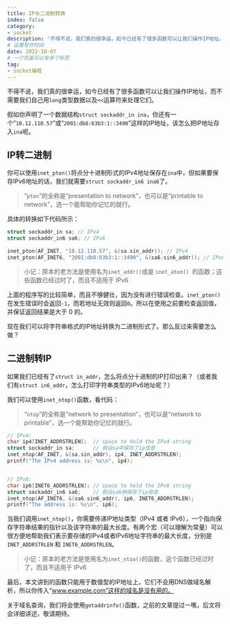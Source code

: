 ```yaml
---
title: IP与二进制转换
index: false
category:
- socket
description: '不得不说，我们真的很幸运，如今已经有了很多函数可以让我们操作IP地址，而不需要我们自己手动处理它们。本文介绍IP与二进制互相转换的两个函数inet_pton()和inet_pton()'
# 设置写作时间
date: 2022-10-07
# 一个页面可以有多个标签
tag:
- socket编程
---
```


不得不说，我们真的很幸运，如今已经有了很多函数可以让我们操作IP地址，而不需要我们自己用`long`类型数据以及`<<`运算符来处理它们。

假如你声明了一个数据结构`struct sockaddr_in ina`，你还有一个“`10.12.110.57`”或“`2001:db8:63b3:1::3490`”这样的IP地址，该怎么把IP地址存入`ina`呢。

## IP转二进制

你可以使用`inet_pton()`将点分十进制形式的IPv4地址保存在`ina`中，但如果要保存IPv6地址的话，我们就需要`struct sockaddr_in6 ina6`了。

> “`pton`”的全称是“presentation to network”，也可以是“printable to network”，选一个能帮助你记忆的就行。

具体的转换如下代码所示：

```c
struct sockaddr_in sa; // IPv4
struct sockaddr_in6 sa6; // IPv6
    
inet_pton(AF_INET, "10.12.110.57", &(sa.sin_addr)); // IPv4
inet_pton(AF_INET6, "2001:db8:63b3:1::3490", &(sa6.sin6_addr)); // IPv6
```

> 小记：原本的老方法是使用名为` inet_addr() `或是 `inet_aton() `的函数；这些函数已经过时了，而且不适用于 IPv6

上面的程序写的比较简单，而且不够健壮，因为没有进行错误检查。`inet_pton() `在发生错误时会返回`-1`，而若地址无效则返回`0`。所以在使用之前要检查返回值，并保证返回结果是大于 0 的。

现在我们可以将字符串格式的IP地址转换为二进制形式了。那么反过来需要怎么做？

## 二进制转IP

如果我们已经有了`struct in_addr`，怎么将点分十进制的IP打印出来？（或者我们有`struct in6_addr`，怎么打印字符串类型的IPv6地址呢？）

我们可以使用`inet_ntop()`函数，看代码：

> “`ntop`”的全称是“network to presentation”，也可以是“network to printable”，选一个能帮助你记忆的就行。

```c
// IPv4:
char ip4[INET_ADDRSTRLEN];  // space to hold the IPv4 string
struct sockaddr_in sa;      // 假设sa中保存了ip信息
inet_ntop(AF_INET, &(sa.sin_addr), ip4, INET_ADDRSTRLEN);
printf("The IPv4 address is: %s\n", ip4);


// IPv6:
char ip6[INET6_ADDRSTRLEN]; // space to hold the IPv6 string
struct sockaddr_in6 sa6;    // 假设sa6种保存了ip信息
inet_ntop(AF_INET6, &(sa6.sin6_addr), ip6, INET6_ADDRSTRLEN);
printf("The address is: %s\n", ip6);
```

当我们调用`inet_ntop()`，你需要传递IP地址类型（IPv4 或者 IPv6），一个指向保存字符串结果的指针以及该字符串的最大长度。有两个宏（可以理解为常量）可以很方便地帮助我们表示要存储的IPv4或者IPv6地址字符串的最大长度，分别是`INET_ADDRSTRLEN` 和 `INET6_ADDRSTRLEN`。

> 小记：原本的老方法是使用名为`inet_ntoa()`的函数，这个函数已经过时了，而且不适用于 IPv6

最后，本文讲到的函数只能用于数值型的IP地址上，它们不会用DNS做域名解析，所以你传入“www.example.com”这样的域名是没有用的。

关于域名查询，我们将会使用`getaddrinfo()`函数，之前的文章提过一嘴，后文将会详细讲述，敬请期待。
